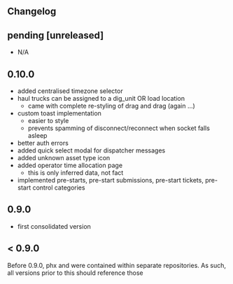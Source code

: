 ## Changelog

## pending [unreleased]
- N/A

## 0.10.0
- added centralised timezone selector
- haul trucks can be assigned to a dig_unit OR load location
  - came with complete re-styling of drag and drag (again ...)
- custom toast implementation
  - easier to style
  - prevents spamming of disconnect/reconnect when socket falls asleep
- better auth errors
- added quick select modal for dispatcher messages
- added unknown asset type icon
- added operator time allocation page 
  - this is only inferred data, not fact
- implemented pre-starts, pre-start submissions, pre-start tickets, pre-start control categories

## 0.9.0
- first consolidated version

## < 0.9.0

Before 0.9.0, phx and were contained within separate repositories. As such, all versions prior to this should reference those
